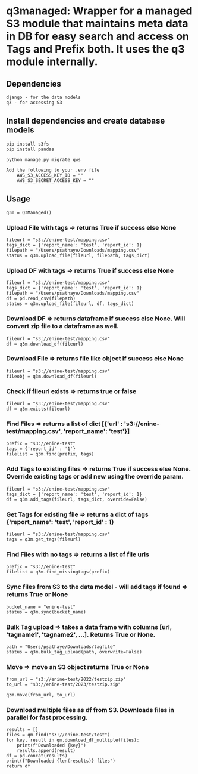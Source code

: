 # q3managed: Wrapper for a managed S3 module that maintains meta data in DB for easy search and access on Tags and Prefix both. It uses the q3 module internally.

## Dependencies
```
django - for the data models
q3 - for accessing S3
```
## Install dependencies and create database models
```
pip install s3fs
pip install pandas

python manage.py migrate qws 

Add the following to your .env file
    AWS_S3_ACCESS_KEY_ID = ""
    AWS_S3_SECRET_ACCESS_KEY = ""
```

## Usage
```
q3m = Q3Managed()
```

### Upload File with tags => returns True if success else None
```
fileurl = "s3://enine-test/mapping.csv"
tags_dict = {'report_name': 'test', 'report_id': 1}
filepath = "/Users/psathaye/Downloads/mapping.csv"
status = q3m.upload_file(fileurl, filepath, tags_dict)
```

### Upload DF with tags => returns True if success else None
```
fileurl = "s3://enine-test/mapping.csv"
tags_dict = {'report_name': 'test', 'report_id': 1}
filepath = "/Users/psathaye/Downloads/mapping.csv"
df = pd.read_csv(filepath)
status = q3m.upload_file(fileurl, df, tags_dict)
```

### Download DF => returns dataframe if success else None. Will convert zip file to a dataframe as well.
```
fileurl = "s3://enine-test/mapping.csv"
df = q3m.download_df(fileurl)
```

### Download File => returns file like object if success else None
```
fileurl = "s3://enine-test/mapping.csv"
fileobj = q3m.download_df(fileurl)
```

### Check if fileurl exists => returns true or false
```
fileurl = "s3://enine-test/mapping.csv"
df = q3m.exists(fileurl)
```

### Find Files => returns a list of dict [{'url' : 's3://enine-test/mapping.csv', 'report_name': 'test'}]
```
prefix = "s3://enine-test"
tags = {'report_id' : '1'}
filelist = q3m.find(prefix, tags)
```

### Add Tags to existing files => returns True if success else None. Override existing tags or add new using the override param.
```
fileurl = "s3://enine-test/mapping.csv"
tags_dict = {'report_name': 'test', 'report_id': 1}
df = q3m.add_tags(fileurl, tags_dict, override=False)
```

### Get Tags for existing file => returns a dict of tags {'report_name': 'test', 'report_id' : 1} 
```
fileurl = "s3://enine-test/mapping.csv"
tags = q3m.get_tags(fileurl)
```

### Find Files with no tags => returns a list of file urls
```
prefix = "s3://enine-test"
filelist = q3m.find_missingtags(prefix)
```

### Sync files from S3 to the data model - will add tags if found => returns True or None
```
bucket_name = "enine-test"
status = q3m.sync(bucket_name)
```

### Bulk Tag upload => takes a data frame with columns [url, 'tagname1', 'tagname2', ...]. Returns True or None.
```
path = "Users/psathaye/Downloads/tagfile"
status = q3m.bulk_tag_upload(path, overwrite=False)
```

### Move => move an S3 object returns True or None
```
from_url = "s3://enine-test/2022/testzip.zip"
to_url = "s3://enine-test/2023/testzip.zip"

q3m.move(from_url, to_url)
```
### Download multiple files as df from S3. Downloads files in parallel for fast processing.
```
results = []
files = qm.find("s3://enine-test/test")
for key, result in qm.download_df_multiple(files):
    print(f"Downloaded {key}")
    results.append(result)
df = pd.concat(results)
print(f"Downloaded {len(results)} files")
return df